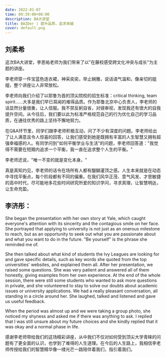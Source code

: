 ```yaml
---
date: 2022-01-07
time: 09:39:00+08:00
description: BA大讲堂
title: BAIDer | 提升品质，追求卓越
cover: default.png
---
```


## **刘柔希**

这次BA大讲堂，李恩祐老师为我们带来了以"在藤校感受跨文化冲突与成长"为主题的讲座。

李老师穿一件宝蓝色连衣裙，神采奕奕，举止娴雅，说话语气温和，像亲切的姐姐，整个讲座让人非常放松。

李老师向我们介绍了以耶鲁为首的顶尖院校的招生标准：critical thinking, team spirit……大多是我们早已耳闻的难得品质。作为耶鲁北京中心负责人，李老师的话显然分量很重，让人信服。我不禁反躬自省，对镜审视，发现我还有很大的自我提升空间。从今往后，我们要以此为标准严格规范自己的行为优化自己的学习品质，在通往优秀的路上坚持不懈地努力。

在Q&A环节里，同学们跟李老师积极互动，问了不少有深度的问题。李老师给出了让人满意且令人惊喜的回答，让我们感受到她是既拥有丰富的人生智慧又拥有超强幸福感的人。有同学问到"如何平衡学业与生活"的问题，李老师回答道："我觉得不需要在短期内追求一个平衡，我一直在追求整个人生的平衡。"

李老师还说，"唯一不变的就是变化本身。"

真是真知灼见，李老师的话令在场所有人都有醍醐灌顶之感。人生本来就是在动态中寻找平衡点，每个阶段都有不同的偏重。在我们风华正茂、意气风发、才思敏捷的高中时代，尽可能地多花些时间研究所爱的知识学问，寻求真理，让智慧明达，让生命充盈。

## **李济彤：**

She began the presentation with her own story at Yale, which caught everyone's attention with its sincerity and the contagious smile on her face. She portrayed that applying to university is not just as an onerous milestone to reach, but as an opportunity to seek out what you are passionate about and what you want to do in the future. "Be yourself" is the phrase she reminded me of.

She then talked about what kind of students the Ivy Leagues are looking for and gave specific details, such as key words she quoted from the top universities' websites, and explained them all. After her presentation, we raised some questions. She was very patient and answered all of them honestly, giving examples from her own experience. At the end of the whole session, there were still some students who wanted to ask more questions in private, and she volunteered to stay to solve our doubts about academic issues or university applications. We had a really pleasant conversation, all standing in a circle around her. She laughed, talked and listened and gave us useful feedback.

When the period was almost up and we were taking a group photo, she noticed my shyness and asked me if there was anything to ask. I replied that I was still unsure about my future choices and she kindly replied that it was okay and a normal phase in life.

感谢李老师带给我们的这场精彩讲座，从中我们不仅对如何受到顶尖大学青睐的问题有了更全面的认识，也学到了难得的人生道理。在今后的人生路上，我相信李老师传授给我们的智慧精华像一缕光芒一路陪伴着我们，指引着我们。